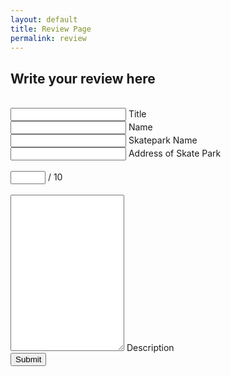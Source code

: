 ```yaml
---
layout: default
title: Review Page
permalink: review
---
```

<head>
    <link rel="stylesheet" href="{{site.baseurl}}/assets/css/review.css">
    <meta charset="UTF-8">
</head>

## Write your review here

<br>
<div class="input-group">
    <input type="text" id="title" class="input-group__input" required />
    <label for="skatename" class="input-group__label">Title</label>
</div>
<div class="input-group">
    <input type="text" id="name" class="input-group__input" required />
    <label for="name" class="input-group__label">Name</label>
</div>
<div class="input-group">
    <input type="text" id="skatename" class="input-group__input" required />
    <label for="skatename" class="input-group__label">Skatepark Name</label>
</div>
<div class="input-group">
    <input type="text" id="address" class="input-group__input" required />
    <label for="address" class="input-group__label">Address of Skate Park</label>
</div>
<br>
<div class="input-group">
    <input type="number" id="rating" class="input-group__input" max="10" min="0" required />
    <span class="rating-label">/ 10</span>
</div>
<br>
<div class="input-group">
    <textarea id="Description" class="input-group__input" required style="height: 250px;"></textarea>
    <label for="Description" class="input-group__label">Description</label>
</div>

<div class="input-group">
    <button onclick="post()" class="submit">Submit</button>
</div>


<script>
    // Wait for the page to fully load
    document.addEventListener('DOMContentLoaded', function () {
        // Define the API URL
        const url = "https://y2kcoders.stu.nighthawkcodingsociety.com/api/skatepark/create";

        // Function to handle form submission
        async function post() {
            // Get form input values
            var title = document.getElementById('title').value;
            var author = document.getElementById('name').value;
            var skatepark_name = document.getElementById('skatename').value;
            var address = document.getElementById('address').value;
            var rating = document.getElementById('rating').value;
            var description = document.getElementById('Description').value;

            // Initialize an error counter
            let errors = 0;

            // Validate form inputs
            if (author === "") {
                document.getElementById('name').style.borderColor = "red";
                document.getElementById('name').classList.add("red-background");
                errors++;
            }

            if (skatepark_name === "") {
                document.getElementById('skatename').style.borderColor = "red";
                document.getElementById('skatename').classList.add("red-background");
                errors++;
            }

            if (address === "") {
                document.getElementById('address').style.borderColor = "red";
                document.getElementById('address').classList.add("red-background");
                errors++;
            }

            if (isNaN(rating) || rating < 0 || rating > 10) {
                document.getElementById('rating').style.borderColor = "red";
                document.getElementById('rating').classList.add("red-background");
                errors++;
            }

            if (description === "") {
                document.getElementById('Description').style.borderColor = "red";
                document.getElementById('Description').classList.add("red-background");
                errors++;
            }

            // Check for errors and return if any
            if (errors > 0) {
                return;
            }

            // Create a data object to send to the server
            const data = {
                "skateparkName": skatepark_name,
                "author": author,
                "title": title,
                "address": address,
                "starRating": rating,
                "description": description,
                "totalLikes": 0
            };

            // Send the data to the server
            fetch(url, {
                method: "POST",
                headers: {
                    "Content-Type": "application/json"
                },
                body: JSON.stringify(data)
            })
                .then(response => {
                    if (!response.ok) {
                        throw new Error("Network response was not ok");
                    }
                    return response.json();
                })
                .then(data => {
                    console.log("Response data:", data);
                    // You can redirect the user or display a success message
                })
                .catch(error => {
                    console.error("Fetch error:", error);
                    // You can show an error message to the user
                });
        }

        // Attach the post function to the button click event
        document.querySelector('.submit').addEventListener('click', post);
    });
</script>

